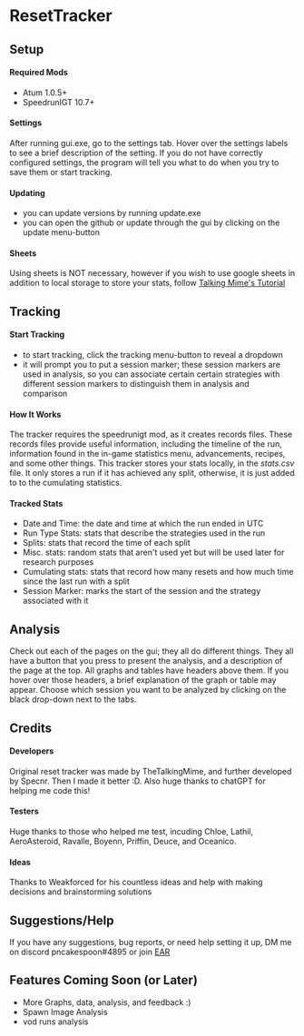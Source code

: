 # **ResetTracker**

## **Setup**

#### Required Mods

 - Atum 1.0.5+
 - SpeedrunIGT 10.7+

#### Settings

After running gui.exe, go to the settings tab. Hover over the settings labels to see a brief description of the setting. If you do not have correctly configured settings, the program will tell you what to do when you try to save them or start tracking.

#### Updating

 - you can update versions by running update.exe
 - you can open the github or update through the gui by clicking on the update menu-button

#### Sheets

Using sheets is NOT necessary, however if you wish to use google sheets in addition to local storage to store your stats, follow [Talking Mime's Tutorial](https://www.youtube.com/watch?v=KIAo3Lgsk_Q)

## **Tracking**

#### Start Tracking

 - to start tracking, click the tracking menu-button to reveal a dropdown
 - it will prompt you to put a session marker; these session markers are used in analysis, so you can associate certain certain strategies with different session markers to distinguish them in analysis and comparison

#### How It Works

The tracker requires the speedrunigt mod, as it creates records files. These records files provide useful information, including the timeline of the run, information found in the in-game statistics menu, advancements, recipes, and some other things. This tracker stores your stats locally, in the *stats.csv* file. It only stores a run if it has achieved any split, otherwise, it is just added to to the cumulating statistics.

#### Tracked Stats

 - Date and Time: the date and time at which the run ended in UTC
 - Run Type Stats: stats that describe the strategies used in the run
 - Splits: stats that record the time of each split
 - Misc. stats: random stats that aren't used yet but will be used later for research purposes
 - Cumulating stats: stats that record how many resets and how much time since the last run with a split
 - Session Marker: marks the start of the session and the strategy associated with it

## **Analysis**

Check out each of the pages on the gui; they all do different things. They all have a button that you press to present the analysis, and a description of the page at the top. All graphs and tables have headers above them. If you hover over those headers, a brief explanation of the graph or table may appear. Choose which session you want to be analyzed by clicking on the black drop-down next to the tabs.

## **Credits**

#### Developers

Original reset tracker was made by TheTalkingMime, and further developed by Specnr. Then I made it better :D. Also huge thanks to chatGPT for helping me code this!

#### Testers

Huge thanks to those who helped me test, incuding Chloe, Lathil, AeroAsteroid, Ravalle, Boyenn, Priffin, Deuce, and Oceanico.

#### Ideas

Thanks to Weakforced for his countless ideas and help with making decisions and brainstorming solutions

## **Suggestions/Help**

If you have any suggestions, bug reports, or need help setting it up, DM me on discord pncakespoon#4895 or join [EAR](https://discord.gg/jnjrbysy)

## Features Coming Soon (or Later)

 - More Graphs, data, analysis, and feedback :)
 - Spawn Image Analysis
 - vod runs analysis
 

